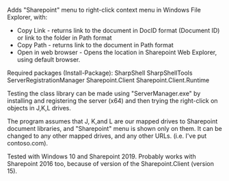 Adds "Sharepoint" menu to right-click context menu in Windows File Explorer, with:
- Copy Link - returns link to the document in DocID format (Document ID) or link to the folder in Path format
- Copy Path - returns link to the document in Path format
- Open in web browser - Opens the location in Sharepoint Web Explorer, using default browser.

Required packages (Install-Package):
SharpShell
SharpShellTools
ServerRegistrationManager
Sharepoint.Client
Sharepoint.Client.Runtime

Testing the class library can be made using "ServerManager.exe" by installing and registering the server (x64) and then trying the right-click on objects in J,K,L drives.

The program assumes that J, K,and L are our mapped drives to Sharepoint document libraries, and "Sharepoint" menu is shown only on them. It can be changed to any other mapped drives, and any other URLs. (i.e. I've put contoso.com).

Tested with Windows 10 and Sharepoint 2019. Probably works with Sharepoint 2016 too, because of version of the Sharepoint.Client (version 15).
